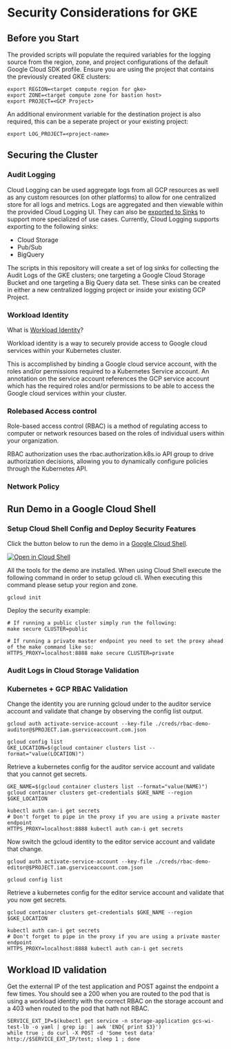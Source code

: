 # Security Considerations for GKE

## Before you Start

The provided scripts will populate the required  variables for the logging source from the region, zone, and project configurations of the default Google Cloud SDK profile. Ensure you are using the project that contains the previously created GKE clusters:

```shell
export REGION=<target compute region for gke>
export ZONE=<target compute zone for bastion host>
export PROJECT=<GCP Project>
```

An additional environment variable for the destination project is also required, this can be a seperate project or your existing project:

```shell
export LOG_PROJECT=<project-name>
```

## Securing the Cluster


### Audit Logging

Cloud Logging can be used aggregate logs from all GCP resources as well as any custom resources (on other platforms) to allow for one centralized store for all logs and metrics.  Logs are aggregated and then viewable within the provided Cloud Logging UI. They can also be [exported to Sinks](https://cloud.google.com/logging/docs/export/configure_export_v2) to support more specialized of use cases.  Currently, Cloud Logging supports exporting to the following sinks:

* Cloud Storage
* Pub/Sub
* BigQuery

The scripts in this repository will create a set of log sinks for collecting the Audit Logs of the GKE clusters; one targeting a Google Cloud Storage Bucket and one targeting a Big Query data set.  These sinks can be created in either a new centralized logging project or inside your existing GCP Project.

### Workload Identity

What is [Workload Identity](https://cloud.google.com/kubernetes-engine/docs/how-to/workload-identity)?

Workload identity is a way to securely provide access to Google cloud services within your Kubernetes cluster.

This is accomplished by binding a Google cloud service account, with the roles and/or permissions required to a Kubernetes Service account. An annotation on  the service account references the GCP service account which has the required roles and/or permissions to be able to access the Google cloud services within your cluster.

### Rolebased Access control

Role-based access control (RBAC) is a method of regulating access to computer or network resources based on the roles of individual users within your organization.

RBAC authorization uses the rbac.authorization.k8s.io API group to drive authorization decisions, allowing you to dynamically configure policies through the Kubernetes API.


### Network Policy


## Run Demo in a Google Cloud Shell

### Setup Cloud Shell Config and Deploy Security Features
Click the button below to run the demo in a [Google Cloud Shell](https://cloud.google.com/shell/docs/).

[![Open in Cloud Shell](http://gstatic.com/cloudssh/images/open-btn.svg)](https://console.cloud.google.com/cloudshell/open?cloudshell_git_repo=https://github.com/GoogleCloudPlatform/gke-poc-toolkit.git&amp;cloudshell_image=gcr.io/graphite-cloud-shell-images/terraform:latest&amp;cloudshell_tutorial=SECURITY.md)

All the tools for the demo are installed. When using Cloud Shell execute the following
command in order to setup gcloud cli. When executing this command please setup your region
and zone.

```console
gcloud init
```

Deploy the security example:

```shell
# If running a public cluster simply run the following:
make secure CLUSTER=public

# If running a private master endpoint you need to set the proxy ahead of the make command like so:
HTTPS_PROXY=localhost:8888 make secure CLUSTER=private
```

### Audit Logs in Cloud Storage Validation

### Kubernetes + GCP RBAC Validation

Change the identity you are running gcloud under to the auditor service account and validate that change by observing the config list output.

```shell
gcloud auth activate-service-account --key-file ./creds/rbac-demo-auditor@$PROJECT.iam.gserviceaccount.com.json

gcloud config list
GKE_LOCATION=$(gcloud container clusters list --format="value(LOCATION)")
```
Retrieve a kubernetes config for the auditor service account and validate that you cannot get secrets.

```shell
GKE_NAME=$(gcloud container clusters list --format="value(NAME)")
gcloud container clusters get-credentials $GKE_NAME --region $GKE_LOCATION

kubectl auth can-i get secrets
# Don't forget to pipe in the proxy if you are using a private master endpoint
HTTPS_PROXY=localhost:8888 kubectl auth can-i get secrets
```

Now switch the gcloud identity to the editor service account and validate that change.

```shell
gcloud auth activate-service-account --key-file ./creds/rbac-demo-editor@$PROJECT.iam.gserviceaccount.com.json

gcloud config list
```
Retrieve a kubernetes config for the editor service account and validate that you now get secrets.

```shell
gcloud container clusters get-credentials $GKE_NAME --region $GKE_LOCATION

kubectl auth can-i get secrets
# Don't forget to pipe in the proxy if you are using a private master endpoint
HTTPS_PROXY=localhost:8888 kubectl auth can-i get secrets
```

## Workload ID validation

Get the external IP of the test application and POST against the endpoint a few times. You should see a 200 when you are routed to the pod that is using a workload identity with the correct RBAC on the storage account and a 403 when routed to the pod that hath not RBAC.

```shell
SERVICE_EXT_IP=$(kubectl get service -n storage-application gcs-wi-test-lb -o yaml | grep ip: | awk 'END{ print $3}')
while true ; do curl -X POST -d 'Some test data' http://$SERVICE_EXT_IP/test; sleep 1 ; done
```
